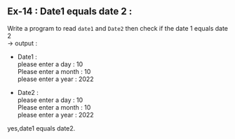 ## Ex-14 : Date1 equals date 2 :  
Write a program to read `date1` and `Date2` then check if the date 1 equals date 2  
-> output :  

* Date1 :  
please enter a day : 10  
Please enter a month : 10  
please enter a year : 2022  

* Date2 :  
please enter a day : 10  
Please enter a month : 10  
please enter a year : 2022  

yes,date1 equals date2.  
